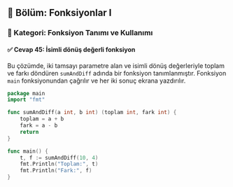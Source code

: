## 📘 Bölüm: Fonksiyonlar I  
### 🔹 Kategori: Fonksiyon Tanımı ve Kullanımı  
#### ✅ Cevap 45: İsimli dönüş değerli fonksiyon

Bu çözümde, iki tamsayı parametre alan ve isimli dönüş değerleriyle toplam ve farkı döndüren `sumAndDiff` adında bir fonksiyon tanımlanmıştır. Fonksiyon `main` fonksiyonundan çağrılır ve her iki sonuç ekrana yazdırılır.

```go
package main
import "fmt"

func sumAndDiff(a int, b int) (toplam int, fark int) {
    toplam = a + b
    fark = a - b
    return
}

func main() {
    t, f := sumAndDiff(10, 4)
    fmt.Println("Toplam:", t)
    fmt.Println("Fark:", f)
}
```
